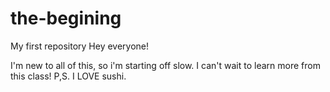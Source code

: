# the-begining
My first repository
Hey everyone! 

I'm new to all of this, so i'm starting off slow. I can't wait to learn more from this class! 
P,S. I LOVE sushi. 
